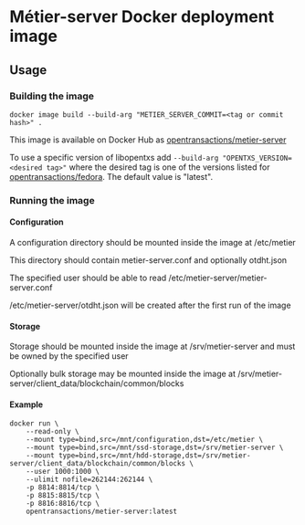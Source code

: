 # Métier-server Docker deployment image

## Usage

### Building the image

```
docker image build --build-arg "METIER_SERVER_COMMIT=<tag or commit hash>" .
```

This image is available on Docker Hub as [opentransactions/metier-server
](https://hub.docker.com/r/opentransactions/metier-server)

To use a specific version of libopentxs add ```--build-arg "OPENTXS_VERSION=<desired tag>"``` where the desired tag is one of the versions listed for [opentransactions/fedora](https://hub.docker.com/r/opentransactions/fedora/tags). The default value is "latest".

### Running the image

#### Configuration

A configuration directory should be mounted inside the image at /etc/metier

This directory should contain metier-server.conf and optionally otdht.json

The specified user should be able to read /etc/metier-server/metier-server.conf

/etc/metier-server/otdht.json will be created after the first run of the image

#### Storage

Storage should be mounted inside the image at /srv/metier-server and must be owned by the specified user

Optionally bulk storage may be mounted inside the image at /srv/metier-server/client_data/blockchain/common/blocks

#### Example

```
docker run \
    --read-only \
    --mount type=bind,src=/mnt/configuration,dst=/etc/metier \
    --mount type=bind,src=/mnt/ssd-storage,dst=/srv/metier-server \
    --mount type=bind,src=/mnt/hdd-storage,dst=/srv/metier-server/client_data/blockchain/common/blocks \
    --user 1000:1000 \
    --ulimit nofile=262144:262144 \
    -p 8814:8814/tcp \
    -p 8815:8815/tcp \
    -p 8816:8816/tcp \
    opentransactions/metier-server:latest
```
